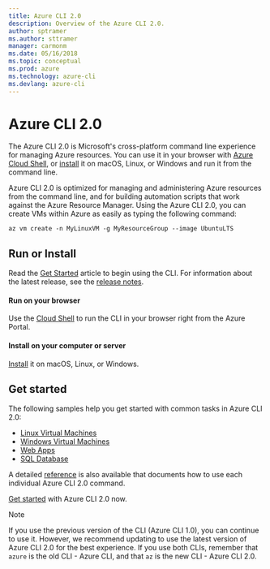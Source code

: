 ```yaml
---
title: Azure CLI 2.0
description: Overview of the Azure CLI 2.0.
author: sptramer
ms.author: sttramer
manager: carmonm
ms.date: 05/16/2018
ms.topic: conceptual
ms.prod: azure
ms.technology: azure-cli
ms.devlang: azure-cli
---
```


# Azure CLI 2.0

The Azure CLI 2.0 is Microsoft's cross-platform command line experience for managing Azure resources.
You can use it in your browser with [Azure Cloud Shell](/azure/cloud-shell/overview),
or [install](install-azure-cli.md) it on macOS, Linux, or Windows and run it from the command line.

Azure CLI 2.0 is optimized for managing and administering Azure resources from the command line, and for building automation scripts that work against the Azure Resource Manager. Using the Azure CLI 2.0, you can create VMs within Azure as easily as typing the following command:

```azurecli-interactive
az vm create -n MyLinuxVM -g MyResourceGroup --image UbuntuLTS
```

## Run or Install
Read the [Get Started](get-started-with-azure-cli.md) article to begin using the CLI.
For information about the latest release, see the [release notes](release-notes-azure-cli.md).

#### Run on your browser
Use the [Cloud Shell](/azure/cloud-shell/overview) to run the CLI in your browser right from the Azure Portal.

#### Install on your computer or server
[Install](install-azure-cli.md) it on macOS, Linux, or Windows.

## Get started
The following samples help you get started with common tasks in Azure CLI 2.0:

- [Linux Virtual Machines](/azure/virtual-machines/virtual-machines-linux-cli-samples?toc=%2fcli%2fazure%2ftoc.json&bc=%2fcli%2fazure%2fbreadcrumb%2ftoc.json)
- [Windows Virtual Machines](/azure/virtual-machines/virtual-machines-windows-cli-samples?toc=%2fcli%2fazure%2ftoc.json&bc=%2fcli%2fazure%2fbreadcrumb%2ftoc.json)
- [Web Apps](/azure/app-service-web/app-service-cli-samples?toc=%2fcli%2fazure%2ftoc.json&bc=%2fcli%2fazure%2fbreadcrumb%2ftoc.json)
- [SQL Database](/azure/sql-database/sql-database-cli-samples?toc=%2fcli%2fazure%2ftoc.json&bc=%2fcli%2fazure%2fbreadcrumb%2ftoc.json)

A detailed [reference](/cli/azure/reference-index) is also available that documents how to use each individual Azure CLI 2.0 command.

[Get started](get-started-with-azure-cli.md) with Azure CLI 2.0 now.

> [!NOTE]
> If you use the previous version of the CLI (Azure CLI 1.0), you can continue to use it.
> However, we recommend updating to use the latest version of Azure CLI 2.0 for the best experience.
> If you use both CLIs, remember that `azure` is the old CLI - Azure CLI, and that `az` is the new CLI - Azure CLI 2.0.
